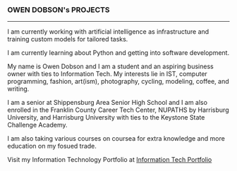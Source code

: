 ### OWEN DOBSON's PROJECTS
----------------------------------

I am currently working with artificial intelligence as infrastructure and training custom models for tailored tasks.

I am currently learning about Python and getting into software development. 

My name is Owen Dobson and I am a student and an aspiring business owner with ties to Information Tech. My interests lie in IST, computer programming, fashion, art(ism), photography, cycling, modeling, coffee, and writing.

I am a senior at Shippensburg Area Senior High School and I am also enrolled in the Franklin County Career Tech Center, NUPATHS by Harrisburg University, and Harrisburg University with ties to the Keystone State Challenge Academy.

I am also taking various courses on coursea for extra knowledge and more education on my fosued trade.

Visit my Information Technology Portfolio at  [Information Tech Portfolio](https://github.com/otdobson/otdobson/blob/main/itportfolio.pdf)

